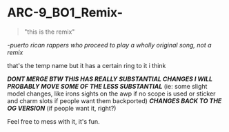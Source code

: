 # ARC-9_BO1_Remix-

>"this is the remix"

_-puerto rican rappers who proceed to play a wholly original song, not a remix_



that's the temp name but it has a certain ring to it i think

***DONT MERGE BTW THIS HAS REALLY SUBSTANTIAL CHANGES I WILL PROBABLY MOVE SOME OF THE LESS SUBSTANTIAL*** (ie: some slight model changes, like irons sights on the awp if no scope is used or sticker and charm slots if people want them backported) ***CHANGES BACK TO THE OG VERSION*** (if people want it, right?)

Feel free to mess with it, it's fun.
